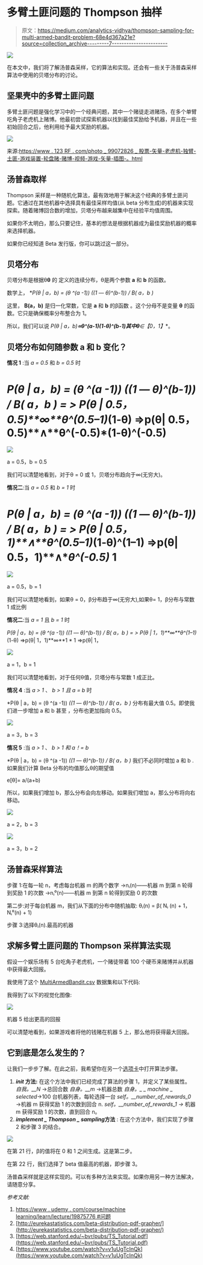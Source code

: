 # 多臂土匪问题的 Thompson 抽样

> 原文：<https://medium.com/analytics-vidhya/thompson-sampling-for-multi-armed-bandit-problem-68e4d367a21e?source=collection_archive---------7----------------------->

![](img/1bf85fff74fbcf7bdcbf9a3fd709c343.png)

在本文中，我们将了解汤普森采样，它的算法和实现。还会有一些关于汤普森采样算法中使用的贝塔分布的讨论。

## 坚果壳中的多臂土匪问题

多臂土匪问题是强化学习中的一个经典问题，其中一个赌徒走进赌场，在多个单臂吃角子老虎机上赌博。他最初尝试探索机器以找到最佳奖励给予机器，并且在一些初始回合之后，他利用给予最大奖励的机器。

![](img/9cd38346048f625dc34711363998d621.png)

来源:[https://www . 123 RF . com/photo _ 99072826 _ 股票-矢量-老虎机-独臂-土匪-游戏装置-轮盘赌-赌博-视频-游戏-矢量-插图-。html](https://www.123rf.com/photo_99072826_stock-vector-slot-machine-one-armed-bandit-game-device-roulette-gambling-video-games-vector-illustration-.html)

## 汤普森取样

Thompson 采样是一种随机化算法，最有效地用于解决这个经典的多臂土匪问题。它通过在其他机器中选择具有最佳采样均值(从 beta 分布生成)的机器来实现探索。随着赌博回合数的增加，贝塔分布越来越集中在经验平均值周围。

如果你不太明白，那么只要记住，基本的想法是根据机器成为最佳奖励机器的概率来选择机器。

如果你已经知道 Beta 发行版，你可以跳过这一部分。

## 贝塔分布

贝塔分布是根据θ**θ** 的
定义的连续分布，θ是两个参数 **a** 和 **b** 的函数。

数学上，
**P(θ | a，b) = (θ ^(a -1)) *((1 — θ)^(b-1)) / B( a，b )**

这里， **B(a，b)** 是归一化常数，它是 **a** 和 **b** 的β函数
。这个分母不是变量 **θ** 的函数。它只是确保概率分布整合为 1。

所以，我们可以说 **P(θ | a，b)****∝θ^(a-1)*(1-θ)^(b-1)**其中**θ****∈【0，1】**。

## 贝塔分布如何随参数 a 和 b 变化？

**情况 1** :当 *a = 0.5* 和 *b = 0.5* 时

*P(θ | a，b) = (θ ^(a -1)) *((1 — θ)^(b-1)) / B( a，b )* = > P(θ | 0.5，0.5)**∞**θ^(0.5–1)*(1-θ)
=>p(θ| 0.5，0.5)**∧**θ^(-0.5)*(1-θ)^(-0.5)
=

![](img/069b97fc5f63f7bbaa57552e494d65dd.png)

a = 0.5，b = 0.5

我们可以清楚地看到，对于θ = 0 或 1，贝塔分布趋向于∞(无穷大)。

**情况二**:当 *a = 0.5* 和 *b = 1* 时

*P(θ | a，b) = (θ ^(a -1)) *((1 — θ)^(b-1)) / B( a，b )* = > P(θ | 0.5，1)**∧**θ^(0.5–1)*(1-θ)^(1–1)
=>p(θ| 0.5，1)**∧**θ^(-0.5)* 1
=

![](img/1da25b690264f478bc3f6a558a8a4dfd.png)

a = 0.5，b = 1

我们可以清楚地看到，如果θ = 0，β分布趋于∞(无穷大),如果θ= 1，β分布与常数 1 成比例

**情况二**:当 *a = 1* 且 *b = 1* 时

*P(θ | a，b) = (θ ^(a -1)) *((1 — θ)^(b-1)) / B( a，b )* = > P(θ | 1，1)**∞**θ^(1–1)*(1-θ)
=>p(θ| 1，1)**∞**1 * 1
=>p(θ| 1，

![](img/7d847e0dfe87755d4edbba67773cd005.png)

a = 1，b = 1

我们可以清楚地看到，对于任何θ值，贝塔分布与常数 1 成正比。

**情况 4** :当 *a > 1* 、 *b > 1 且 a = b* 时

*P(θ | a，b) = (θ ^(a -1)) *((1 — θ)^(b-1)) / B( a，b )* 分布有最大值 0.5。即使我们进一步增加 a 和 b 甚至
，分布也更加指向 0.5。

![](img/b207d4a8f368f8b06bbfa716a5a8afe7.png)

a = 3，b = 3

**情况 5** :当 *a > 1* 、 *b > 1 和 a！= b*

*P(θ | a，b) = (θ ^(a -1)) *((1 — θ)^(b-1)) / B( a，b )* 我们不必同时增加 a 和 b .如果我们计算
Beta 分布的均值那么θ的期望值

e[θ]= a/(a+b)

所以，如果我们增加 b，那么分布会向左移动。如果我们增加 a，那么分布将向右移动。

![](img/9a7489fc6823aa5d300599ae8fa27e59.png)

a = 2，b = 3

![](img/3fd3ca499aafc664da285af82816123b.png)

a = 3，b = 2

## 汤普森采样算法

步骤 1:在每一轮 n，考虑每台机器 m 的两个数字
→nᵢ(n)——机器 m 到第 n 轮得到奖励 1 的次数
→nᵢ⁰(n)——机器 m 到第 n 轮得到奖励 0 的次数

第二步:对于每台机器 m，我们从下面的分布中随机抽取:
θᵢ(n) = β( Nᵢ (n) + 1，Nᵢ⁰(n) + 1)

步骤 3:选择θᵢ(n).最高的机器

## 求解多臂土匪问题的 Thompson 采样算法实现

假设一个娱乐场有 5 台吃角子老虎机，一个赌徒带着 100 个硬币来赌博并从机器中获得最大回报。

我使用了这个 [MultiArmedBandit.csv](https://drive.google.com/file/d/1fScH4hOaVBFmPAanGWQV87XFi1W0CruJ) 数据集和以下代码:

我得到了以下的视觉化图像:

![](img/753d68419c13d68888b2bea635c72712.png)

机器 5 给出更高的回报

可以清楚地看到，如果游戏者将他的钱赌在机器 5 上，那么他将获得最大回报。

## 它到底是怎么发生的？

让我们一步步了解。在此之前，我希望你在另一个[选项卡](https://drive.google.com/file/d/1ADKfE1sulbIc0Y46CoiJOJvs8SSMr2ix/)中打开算法步骤。

1.  ***__init__* 方法:** 在这个方法中我们已经完成了算法的步骤 1，并定义了某些属性。
    *自我。__N* →总回合数
    *自身。__m* →机器总数
    *自身。_ _ machine _ selected*→100 台机器列表，每轮选择一台
    *self。__number_of_rewards_0* →机器 m 获得奖励 1 的次数到回合 n.
    *self。__number_of_rewards_1 →* 机器 m 获得奖励 1 的次数，直到回合 n。
2.  ***implement _ Thompson _ sampling*方法** :
    在这个方法中，我们实现了步骤 2 和步骤 3 的结合。

![](img/50f6745d214e0e3b4678205f16cf06ff.png)

在第 21 行，β的值将在 0 和 1 之间生成。这是第二步。

在第 22 行，我们选择了 beta 值最高的机器，即步骤 3。

汤普森采样就是这样实现的。可以有多种方法来实现。如果你用另一种方法解决，请随意分享。

*参考文献:*

1.  [https://www . udemy . com/course/machine learning/learn/lecture/19875776 #问题](https://www.udemy.com/course/machinelearning/learn/lecture/19875776#questions)
2.  [http://eurekastatistics.com/beta-distribution-pdf-grapher/](http://eurekastatistics.com/beta-distribution-pdf-grapher/)
3.  [https://web.stanford.edu/~bvr/pubs/TS_Tutorial.pdf](https://web.stanford.edu/~bvr/pubs/TS_Tutorial.pdf)
4.  [https://www.youtube.com/watch?v=v1uUgTcInQk](https://www.youtube.com/watch?v=v1uUgTcInQk)